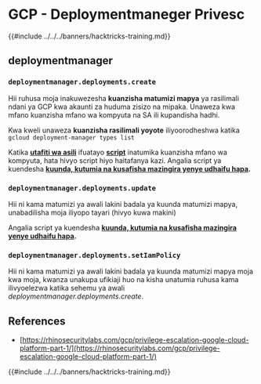# GCP - Deploymentmaneger Privesc

{{#include ../../../banners/hacktricks-training.md}}

## deploymentmanager

### `deploymentmanager.deployments.create`

Hii ruhusa moja inakuwezesha **kuanzisha matumizi mapya** ya rasilimali ndani ya GCP kwa akaunti za huduma zisizo na mipaka. Unaweza kwa mfano kuanzisha mfano wa kompyuta na SA ili kupandisha hadhi.

Kwa kweli unaweza **kuanzisha rasilimali yoyote** iliyoorodheshwa katika `gcloud deployment-manager types list`

Katika [**utafiti wa asili**](https://rhinosecuritylabs.com/gcp/privilege-escalation-google-cloud-platform-part-1/) ifuatayo [**script**](https://github.com/RhinoSecurityLabs/GCP-IAM-Privilege-Escalation/blob/master/ExploitScripts/deploymentmanager.deployments.create.py) inatumika kuanzisha mfano wa kompyuta, hata hivyo script hiyo haitafanya kazi. Angalia script ya kuendesha [**kuunda, kutumia na kusafisha mazingira yenye udhaifu hapa**](https://github.com/carlospolop/gcp_privesc_scripts/blob/main/tests/1-deploymentmanager.deployments.create.sh)**.**

### `deploymentmanager.deployments.update`

Hii ni kama matumizi ya awali lakini badala ya kuunda matumizi mapya, unabadilisha moja iliyopo tayari (hivyo kuwa makini)

Angalia script ya kuendesha [**kuunda, kutumia na kusafisha mazingira yenye udhaifu hapa**](https://github.com/carlospolop/gcp_privesc_scripts/blob/main/tests/e-deploymentmanager.deployments.update.sh)**.**

### `deploymentmanager.deployments.setIamPolicy`

Hii ni kama matumizi ya awali lakini badala ya kuunda matumizi mapya moja kwa moja, kwanza unakupa ufikiaji huo na kisha unatumia ruhusa kama ilivyoelezwa katika sehemu ya awali _deploymentmanager.deployments.create_.

## References

- [https://rhinosecuritylabs.com/gcp/privilege-escalation-google-cloud-platform-part-1/](https://rhinosecuritylabs.com/gcp/privilege-escalation-google-cloud-platform-part-1/)

{{#include ../../../banners/hacktricks-training.md}}
